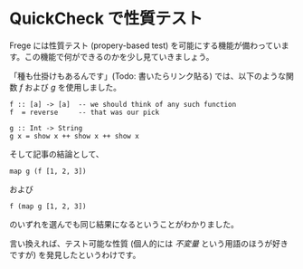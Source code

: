 # QuickCheck で性質テスト

Frege には性質テスト (propery-based test) を可能にする機能が備わっています。この機能で何ができるのかを少し見ていきましょう。

「種も仕掛けもあるんです」(Todo: 書いたらリンク貼る) では、以下のような関数 _f_ および _g_ を使用しました。

```
f :: [a] -> [a]  -- we should think of any such function
f  = reverse     -- that was our pick

g :: Int -> String
g x = show x ++ show x ++ show x
```

そして記事の結論として、

```
map g (f [1, 2, 3])
```

および

```
f (map g [1, 2, 3])
```

のいずれを選んでも同じ結果になるということがわかりました。

言い換えれば、テスト可能な性質 (個人的には _不変量_ という用語のほうが好きですが) を発見したというわけです。
